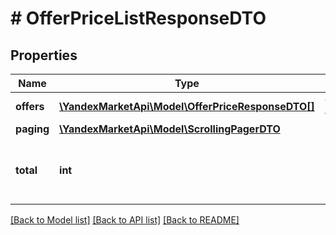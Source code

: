 # # OfferPriceListResponseDTO

## Properties

Name | Type | Description | Notes
------------ | ------------- | ------------- | -------------
**offers** | [**\YandexMarketApi\Model\OfferPriceResponseDTO[]**](OfferPriceResponseDTO.md) | Страница списка. |
**paging** | [**\YandexMarketApi\Model\ScrollingPagerDTO**](ScrollingPagerDTO.md) |  | [optional]
**total** | **int** | Количество всех цен магазина, измененных через API. | [optional]

[[Back to Model list]](../../README.md#models) [[Back to API list]](../../README.md#endpoints) [[Back to README]](../../README.md)
